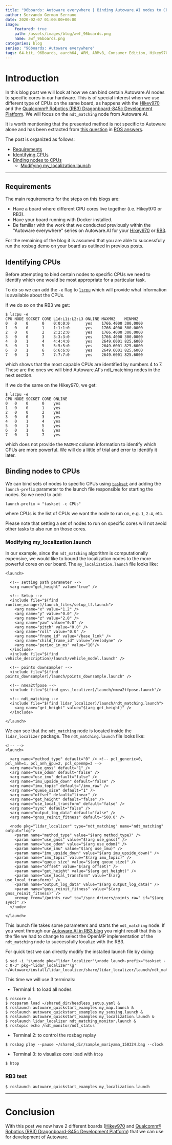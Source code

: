 ```yaml
---
title: "96boards: Autoware everywhere | Binding Autoware.AI nodes to CPUs"
author: Servando German Serrano
date: 2020-02-07 01:00:00+00:00
image:
    featured: true
    path: /assets/images/blog/awf_96boards.png
    name: awf_96boards.png
categories: blog
series: "96boards: Autoware everywhere"
tags: 64-bit, 96Boards, aarch64, ARM, ARMv8, Consumer Edition, Hikey970, dragonboard-845c, rb3, Linaro, Linux, arm64, real time, ROS2, Autoware
---
```


# Introduction

In this blog post we will look at how we can bind certain Autoware.AI nodes to specific cores in our hardware. This is of special interest when we use different type of CPUs on the same board, as happens with the [Hikey970](https://www.96boards.org/product/hikey970/) and the [Qualcomm® Robotics (RB3) Dragonboard-845c Development Platform](https://www.96boards.org/product/rb3-platform/). We will focus on the `ndt_matching` node from Autoware.AI.

It is worth mentioning that the presented method is not specific to Autoware alone and has been extracted from [this question](https://answers.ros.org/question/202712/how-to-bind-a-node-to-a-specific-cpu-core/) in [ROS answers](https://answers.ros.org/questions/).

The post is organized as follows:
- [Requirements](#requirements)
- [Identifying CPUs](#identifying-cpus)
- [Binding nodes to CPUs](#binding-nodes-to-cpus)
  - [Modifying my_localization.launch](#modifying-my_localizationlaunch)

***

## Requirements

The main requirements for the steps on this blogs are:
- Have a board where different CPU cores live together (i.e. Hikey970 or RB3).
- Have your board running with Docker installed.
- Be familiar with the work that we conducted previously within the "Autoware everywhere" series on Autoware.AI for your [Hikey970](https://www.96boards.org/blog/autoware.auto_hikey970/) or [RB3](https://www.96boards.org/blog/autoware.ai_rb3/).

For the remaining of the blog it is assumed that you are able to successfully run the rosbag demo on your board as outlined in previous posts.

## Identifying CPUs

Before attempting to bind certain nodes to specific CPUs we need to identify which one would be most appropriate for a particular task.

To do so we can add the `-e` flag to [`lscpu`](https://linux.die.net/man/1/lscpu) which will provide what information is available about the CPUs.

If we do so on the RB3 we get:

```
$ lscpu -e
CPU NODE SOCKET CORE L1d:L1i:L2:L3 ONLINE MAXMHZ    MINMHZ
0   0    0      0    0:0:0:0       yes    1766.4000 300.0000
1   0    0      1    1:1:1:0       yes    1766.4000 300.0000
2   0    0      2    2:2:2:0       yes    1766.4000 300.0000
3   0    0      3    3:3:3:0       yes    1766.4000 300.0000
4   0    1      4    4:4:4:0       yes    2649.6001 825.6000
5   0    1      5    5:5:5:0       yes    2649.6001 825.6000
6   0    1      6    6:6:6:0       yes    2649.6001 825.6000
7   0    1      7    7:7:7:0       yes    2649.6001 825.6000
```

which shows that the most capable CPUs are identified by numbers 4 to 7. These are the ones we will bind Autoware.AI's ndt_matching nodes in the next section.

If we do the same on the Hikey970, we get:

```
$ lscpu -e
CPU NODE SOCKET CORE ONLINE
0   0    0      0    yes
1   0    0      1    yes
2   0    0      2    yes
3   0    0      3    yes
4   0    1      4    yes
5   0    1      5    yes
6   0    1      6    yes
7   0    1      7    yes
```

which does not provide the `MAXMHZ` column information to identify which CPUs are more powerful. We will do a little of trial and error to identify it later.

## Binding nodes to CPUs

We can bind sets of nodes to specific CPUs using [`taskset`](https://linux.die.net/man/1/taskset) and adding the `launch-prefix` parameter to the launch file responsible for starting the nodes. So we need to add:

```
launch-prefix = "taskset -c CPUs"
```

where CPUs is the list of CPUs we want the node to run on, e.g. `1`, `2-4`, etc.

Please note that setting a set of nodes to run on specific cores will not avoid other tasks to also run on those cores.

### Modifying my_localization.launch

In our example, since the `ndt_matching` algorithm is computationally expensive, we would like to bound the localization nodes to the more powerful cores on our board. The `my_localization.launch` file looks like:

```
<launch>

  <!-- setting path parameter -->
  <arg name="get_height" value="true" />

  <!-- Setup -->
  <include file="$(find runtime_manager)/launch_files/setup_tf.launch">
    <arg name="x" value="1.2" />
    <arg name="y" value="0.0" />
    <arg name="z" value="2.0" />
    <arg name="yaw" value="0.0" />
    <arg name="pitch" value="0.0" />
    <arg name="roll" value="0.0" />
    <arg name="frame_id" value="/base_link" />
    <arg name="child_frame_id" value="/velodyne" />
    <arg name="period_in_ms" value="10"/>
  </include>
  <include file="$(find vehicle_description)/launch/vehicle_model.launch" />

  <!-- points downsampler -->
  <include file="$(find points_downsampler)/launch/points_downsample.launch" />

  <!-- nmea2tfpose -->
  <include file="$(find gnss_localizer)/launch/nmea2tfpose.launch"/>

  <!-- ndt_matching -->
  <include file="$(find lidar_localizer)/launch/ndt_matching.launch">
    <arg name="get_height" value="$(arg get_height)" />
  </include>

</launch>
```

We can see that the `ndt_matching` node is located inside the `lidar_localizer` package. The `ndt_matching.launch` file looks like:

```
<!-- -->
<launch>

  <arg name="method_type" default="0" /> <!-- pcl_generic=0, pcl_anh=1, pcl_anh_gpu=2, pcl_openmp=3 -->
  <arg name="use_gnss" default="1" />
  <arg name="use_odom" default="false" />
  <arg name="use_imu" default="false" />
  <arg name="imu_upside_down" default="false" />
  <arg name="imu_topic" default="/imu_raw" />
  <arg name="queue_size" default="1" />
  <arg name="offset" default="linear" />
  <arg name="get_height" default="false" />
  <arg name="use_local_transform" default="false" />
  <arg name="sync" default="false" />
  <arg name="output_log_data" default="false" />
  <arg name="gnss_reinit_fitness" default="500.0" />

  <node pkg="lidar_localizer" type="ndt_matching" name="ndt_matching" output="log">
    <param name="method_type" value="$(arg method_type)" />
    <param name="use_gnss" value="$(arg use_gnss)" />
    <param name="use_odom" value="$(arg use_odom)" />
    <param name="use_imu" value="$(arg use_imu)" />
    <param name="imu_upside_down" value="$(arg imu_upside_down)" />
    <param name="imu_topic" value="$(arg imu_topic)" />
    <param name="queue_size" value="$(arg queue_size)" />
    <param name="offset" value="$(arg offset)" />
    <param name="get_height" value="$(arg get_height)" />
    <param name="use_local_transform" value="$(arg use_local_transform)" />
    <param name="output_log_data" value="$(arg output_log_data)" />
    <param name="gnss_reinit_fitness" value="$(arg gnss_reinit_fitness)" />
    <remap from="/points_raw" to="/sync_drivers/points_raw" if="$(arg sync)" />
  </node>

</launch>
```

This launch file takes some parameters and starts the `ndt_matching` node. If you went through our [Autoware.AI in RB3 blog](https://www.96boards.org/blog/autoware.ai_rb3/) you might recall that this is the file we had to change to select the OpenMP implementation of the `ndt_matching` node to successfully localize with the RB3.



For quick test we can directly modify the installed launch file by doing:
```
$ sed -i 's\<node pkg="lidar_localizer"\<node launch-prefix="taskset -c 0-3" pkg="lidar_localizer"\g' ~/Autoware/install/lidar_localizer/share/lidar_localizer/launch/ndt_matching.launch
```


This time we will use 3 terminals:

- Terminal 1: to load all nodes

```
$ roscore &
$ rosparam load ~/shared_dir/headless_setup.yaml &
$ roslaunch autoware_quickstart_examples my_map.launch &
$ roslaunch autoware_quickstart_examples my_sensing.launch &
$ roslaunch autoware_quickstart_examples my_localization.launch &
$ roslaunch lidar_localizer ndt_matching_monitor.launch &
$ rostopic echo /ndt_monitor/ndt_status
```

- Terminal 2: to control the rosbag replay

```
$ rosbag play --pause ~/shared_dir/sample_moriyama_150324.bag --clock
```

- Terminal 3: to visualize core load with `htop`

```
$ htop
```

### RB3 test





```
$ roslaunch autoware_quickstart_examples my_localization.launch
```


***

# Conclusion

With this post we now have 2 different boards ([Hikey970](https://www.96boards.org/product/hikey970/) and [Qualcomm® Robotics (RB3) Dragonboard-845c Development Platform](https://www.96boards.org/product/rb3-platform/)) that we can use for development of Autoware.
